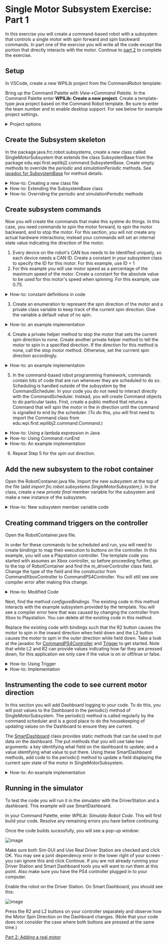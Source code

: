 # Single Motor Subsystem Exercise: Part 1

In this exercise you will create a command-based robot with a subsystem that controls a single motor with spin forward and spin backward commands. In part one of the exercise you will write all the code except the portion that directly interacts with the motor. Continue to [part 2](SingleMotorSubsystem.md) to complete the exercise.

## Setup 
In VSCode, create a new WPILib project from the CommandRobot template:

Bring up the Command Palette with *View->Command Palette*. In the Command Palette enter **WPILib: Create a new project**. Create a template-type java project based on the Command Robot template. Be sure to enter the team number and to enable desktop support. For see below for example project settings.
<details>
<summary>Project options</summary>

![image](https://github.com/jlpistole/SimpleCmdBasedTraining/assets/88595898/9fffbf36-8340-48ae-a66e-117743fd2761)

</details>

## Create the Subsystem skeleton

In the package java.frc.robot.subsystems, create a new class called SingleMotorSubsystem that extends the class SubsystemBase from the package edu.wpi.first.wpilibj2.command.SubsystemBase. Create empty methods to override the *periodic* and *simulationPeriodic* methods. See [javadoc for SubsystemBase](https://github.wpilib.org/allwpilib/docs/release/java/edu/wpi/first/wpilibj2/command/SubsystemBase.html) for method details.

<details>
  <summary>How-to: Creating a new class file</summary>

  Choose New File... from the menu below:
  
![image](https://github.com/jlpistole/SimpleCmdBasedTraining/assets/88595898/de6e411c-591d-4659-b565-294aa6b25d5c)

Enter SingleMotorSubsystem.java in the dialog box.

</details>

<details>
  <summary>How-to: Extending the SubsystemBase class</summary>

  Add *extends SubsystemBase* after *public Class SingleMotorSubsystem*. At the top of the java file below the package declaration, import the SubsystemBase class using *import edu.wpi.first.wpilibj2.command.SubsystemBase*;. Your project and java file should look like this:

  ![image](https://github.com/jlpistole/SimpleCmdBasedTraining/assets/88595898/953a0812-d606-4464-86c6-eef23256e5f1)

</details>

<details>
  <summary>How-to: Overriding the periodic and simulationPeriodic methods</summary>

  Visit the ExampleSubsystem.java file and scroll to the bottom to see an example. You can copy these methods directly from ExampleSubsystem.java into your new subsystem class:

  ![image](https://github.com/jlpistole/SimpleCmdBasedTraining/assets/88595898/6344d3c1-1ce9-424c-afa5-e2380f69b27b)

</details>

## Create subsystem commands

Now you will create the commands that make this systme do things. In this case, you need commands to spin the motor forward, to spin the motor backward, and to stop the motor. For this section, you will not create any actual hardware interactions; instead your commands will set an internal state value indicating the direction of the motor.

1. Every device on the robot's CAN bus needs to be identified uniquely, so each device needs a CAN ID. Create a constant in your subsystem class to specify the ID for this motor. For this example, use ID = 1
2. For this example you will use motor speed as a percentage of the maximum speed of the motor. Create a constant for the absolute value to be used for this motor's speed when spinning. For this example, use 0.75.

<details>
  <summary>How-to: constant definitions in code</summary>

  ![image](https://github.com/jlpistole/SimpleCmdBasedTraining/assets/88595898/771714e3-5123-48c1-86d5-e727c553f1fd)

</details>

3. Create an enumeration to represent the spin direction of the motor and a private class variable to keep track of the current spin direction. Give the variable a default value of no spin.

<details>
  <summary>How-to: an example implementation</summary>

  ```
  enum SpinDirection {
        SpinInDir,
        SpinOutDir,
        SpinNone
  }

  private SpinDirection currentDirection = SpinDirection.SpinNone;
  ```

</details>

4. Create a private helper method to stop the motor that sets the current spin direction to none. Create another private helper method to tell the motor to spin in a specified direction. If the direction for this method is none, call the stop motor method. Otherwise, set the currrent spin direction accordingly.

<details>
  <summary>How-to: an example implementation</summary>

```
private void stopMotor() {
  this.currentDirection = SpinDirection.SpinNone;
}

private void spinMotor(SpinDirection direction) {
  switch (direction) {
    case SpinNone:
      stopMotor();
      break;
    case SpinInDir:
      this.currentDirection = SpinDirection.SpinInDir;
      break;
    case SpinOutDir:
      this.currentDirection = SpinDirection.SpinOutDir;
      break;
  }
}
```
  
</details>

5. In the command-based robot programming framework, commands contain bits of code that are run whenever they are scheduled to do so. Scheduling is handled outside of the subsystem by the CommandScheduler. In your code you do not need to interact directly with the CommandScheduler. Instead, you will create Command objects to do particular tasks. First, create a public method that returns a Command that will spin the motor in the *in* direction until the command is signalled to end by the scheduler. (To do this, you will first need to import the Command class from edu.wpi.first.wpilibj2.command.Command.)  

<details>
  <summary>How-to: Using a lambda expression in Java</summary>

  You will define the "bits of code" that go into a command using [lambda expressions](https://www.w3schools.com/java/java_lambda.asp). For this case, you will use lambda expressions that look like this:

  ```
  () -> { // code to be executed goes here }
  ```

  This expression means that when the code is executed, no arguments will be passed in, hence the () on the left hand side. When the lambda expression is executed at the time the scheduled command runs, the code contained inside the curly braces will run. 
  
</details>

<details>
  <summary>How-to: Using Command::runEnd</summary>

  To create a command that will spin the motor until the scheduler tells it to stop, you need to use this command that your subsystem inherits from its base class:
  
  ```
Command runEnd​(Runnable run, Runnable end)
```

You will pass in lambda expressions for the arguments run and end. The run expression should contain code that will spin the motor in. The end expression should contain code that will stop the motor. 

</details>

<details>
  <summary>How-to: An example implementation</summary>

```
public Command spinIn() {
  return this.runEnd(() -> { this.spinMotor(SpinDirection.SpinInDir);},
    () -> { this._stopMotor();});
}
```

Note: Don't forget to include the semicolons at the end of the line of code inside the right hand side of your lambda expressions!
  
</details>

6. Repeat Step 5 for the spin *out* direction.

## Add the new subsystem to the robot container

Open the RobotContainer.java file. Import the new subsystem at the top of the file (add *import frc.robot.subsystems.SingleMotorSubsystem;*). In the class, create a new *private final* member variable for the subsystem and make a new instance of the subsystem.

<details>
  <summary>How-to: New subsystem member variable code</summary>

  ```
  private final SingleMotorSubsystem m_singleMotorSubsystem = new SingleMotorSubsystem();
  ```
</details>

## Creating command triggers on the controller

Open the RobotContainer.java file.

In order for these commands to be scheduled and run, you will need to create bindings to map their execution to buttons on the controller. In this example, you will use a Playstation controller. The template code you started with assumes an Xbox controller, so before proceeding further, go to the top of RobotContainer and find the m_driverController class field.  Change the type of the field and the constructor from CommandXboxController to CommandPS4Controller. You will still see one compiler error after making this change.

<details>
  <summary>How-to: Modified Code</summary>

```
private final CommandPS4Controller m_driverController =
      new CommandPS4Controller(OperatorConstants.kDriverControllerPort);
```

</details>

Next, find the method *configureBindings*. The existing code in this method interacts with the example subsystem provided by the template. You will see a compiler error here that was caused by changing the controller from Xbox to Playstation. You can delete all the existing code in this method.

Replace the existing code with bindings such that the R2 button causes the motor to spin in the inward direction when held down and the L2 button causes the motor to spin in the outer direction while held down. Take a look at the javadoc for [CommandPS4Controller](https://github.wpilib.org/allwpilib/docs/release/java/edu/wpi/first/wpilibj2/command/button/CommandPS4Controller.html) and [Trigger](https://github.wpilib.org/allwpilib/docs/release/java/edu/wpi/first/wpilibj2/command/button/Trigger.html) to get started. Note that while L2 and R2 can provide values indicating how far they are pressed down, for this application we only care if the value is on or off/true or false.

<details>
  <summary>How-to: Using Trigger</summary>

  The controller class provides methods that let you retrieve a Trigger for a controller button you want to bind to. For example, you can retrieve a Trigger object for the R2 button using the following:

  ```
  m_driverController.R2()
  ```

  Using the trigger, you can bind commands to be executed using various different semantics. In this case, you want a command that will run as long as the button is held down (value is true), and stop when it is no longer held down.
</details>

<details>
  <summary> How-to: Implementation</summary>

  ```
private void configureBindings() {
    m_driverController.R2().whileTrue(m_singleMotorSubsystem.spinIn());
    m_driverController.L2().whileTrue(m_singleMotorSubsystem.spinOut());
}
```
</details>

## Instrumenting the code to see current motor direction

In this section you will add Dashboard logging to your code. To do this, you will post values to the Dashboard in the periodic() method of SingleMotorSubsystem. The periodic() method is called regularly by the command scheduler and is a good place to do the housekeeping of updating values on the Dashboard to ensure they are current.

The [SmartDashboard](https://github.wpilib.org/allwpilib/docs/release/java/edu/wpi/first/wpilibj/smartdashboard/SmartDashboard.html) class provides static methods that can be used to put data on the dashboard. The put methods that you will use take two arguments: a key identifying what field on the dashboard to update; and a value identifying what value to put there. Using these SmartDashboard methods, add code to the periodic() method to update a field displaying the current spin state of the motor in SingleMotorSubsystem.

<details>
  <summary>How-to: An example implementation</summary>

  ```
   @Override
    public void periodic() {
        // This method will be called once per scheduler run
        SmartDashboard.putString("Motor Spin Direction", currentDirection.toString());
    }
  ```
</details>

## Running in the simulator

To test the code you will run it in the simulator with the DriverStation and a dashboard. This example will use SmartDashboard.

In your Command Palette, enter *WPILib: Simulate Robot Code*. This will first build your code. Resolve any remaining errors you have before continuing.

Once the code builds sucessfully, you will see a pop-up window:

![image](https://github.com/jlpistole/SimpleCmdBasedTraining/assets/88595898/54b2cdbb-960d-465f-8316-b2ad607ac584)

Make sure both Sim GUI and Use Real Driver Station are checked and click OK. You may see a junit dependency error in the lower right of your screen - you can ignore this and click Continue. If you are not already running your Driver Station and Smart Dashboard tools you will want to run them at this point. Also make sure you have the PS4 controller plugged in to your computer.

Enable the robot on the Driver Station. On Smart Dashboard, you should see this:

![image](https://github.com/jlpistole/SimpleCmdBasedTraining/assets/88595898/981643d1-8821-477c-ac49-114b79a89da4)

Press the R2 and L2 buttons on your controller separately and observe how the Motor Spin Direction on the Dashboard changes. (Note that your code does not consider the case where both buttons are pressed at the same time.)

[Part 2: Adding a real motor](SingleMotorSubsystem2.md)
